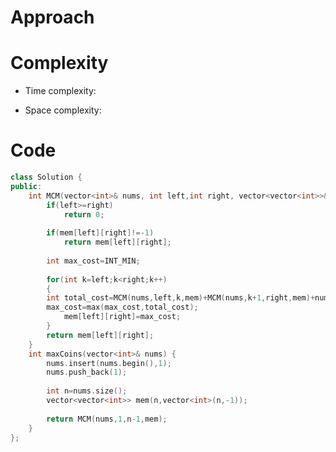 # Approach
<!-- Describe your approach to solving the problem. -->

# Complexity
- Time complexity:
<!-- Add your time complexity here, e.g. $$O(n)$$ -->

- Space complexity:
<!-- Add your space complexity here, e.g. $$O(n)$$ -->

# Code
```cpp []
class Solution {
public:
    int MCM(vector<int>& nums, int left,int right, vector<vector<int>>& mem){
        if(left>=right)
            return 0;
        
        if(mem[left][right]!=-1)
            return mem[left][right];
        
        int max_cost=INT_MIN;
        
        for(int k=left;k<right;k++)
        {
        int total_cost=MCM(nums,left,k,mem)+MCM(nums,k+1,right,mem)+nums[left-1]*nums[k]*nums[right];    
        max_cost=max(max_cost,total_cost);
            mem[left][right]=max_cost;
        }
        return mem[left][right];
    }
    int maxCoins(vector<int>& nums) {
        nums.insert(nums.begin(),1);
        nums.push_back(1);
        
        int n=nums.size();
        vector<vector<int>> mem(n,vector<int>(n,-1));
        
        return MCM(nums,1,n-1,mem);
    }
};
```
